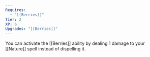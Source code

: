 ```yaml
---
Requires:
  - "[[Berries]]"
Tier: 2
XP: 6
Upgrades: "[[Berries]]"
---
```

You can activate the [[Berries]] ability by dealing 1 damage to your [[Nature]] spell instead of dispelling it.
